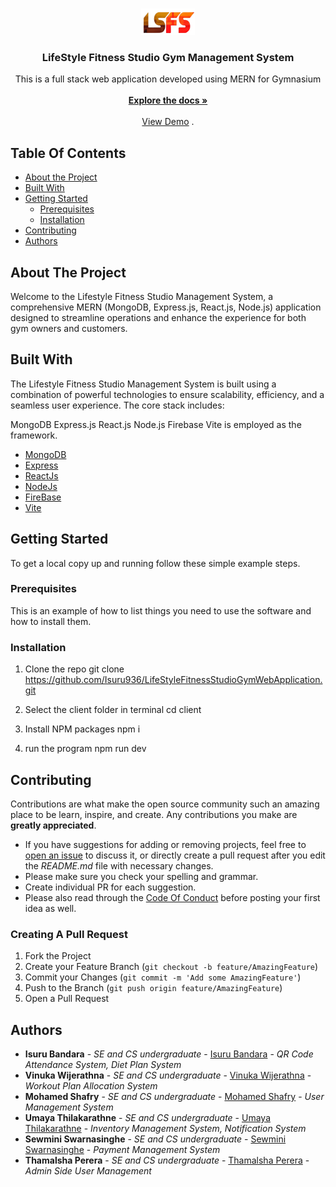 <br/>
<p align="center">
  <a href="https://github.com/Isuru936/Isuru936/LifeStyleFitnessStudioGymWebApplication">
    <img src="https://github.com/Isuru936/LifeStyleFitnessStudioGymWebApplication/raw/main/client/src/assets/logo.png">
  </a>

  <h3 align="center">LifeStyle Fitness Studio Gym Management System</h3>

  <p align="center">
    This is a full stack web application developed using MERN for Gymnasium
    <br/>
    <br/>
    <a href="https://github.com/Isuru936/Isuru936/LifeStyleFitnessStudioGymWebApplication"><strong>Explore the docs »</strong></a>
    <br/>
    <br/>
    <a href="https://github.com/Isuru936/Isuru936/LifeStyleFitnessStudioGymWebApplication">View Demo</a>
    .
  </p>
</p>

## Table Of Contents

* [About the Project](#about-the-project)
* [Built With](#built-with)
* [Getting Started](#getting-started)
  * [Prerequisites](#prerequisites)
  * [Installation](#installation)
* [Contributing](#contributing)
* [Authors](#authors)

## About The Project

Welcome to the Lifestyle Fitness Studio Management System, a comprehensive MERN (MongoDB, Express.js, React.js, Node.js) application designed to streamline operations and enhance the experience for both gym owners and customers.

## Built With

The Lifestyle Fitness Studio Management System is built using a combination of powerful technologies to ensure scalability, efficiency, and a seamless user experience. The core stack includes:

MongoDB 
Express.js 
React.js 
Node.js
Firebase 
Vite is employed as the framework. 

* [MongoDB](https://www.mongodb.com/)
* [Express](https://expressjs.com/)
* [ReactJs](https://react.dev/)
* [NodeJs](https://nodejs.org/en)
* [FireBase](https://firebase.google.com/)
* [Vite](https://vitejs.dev/)

## Getting Started

To get a local copy up and running follow these simple example steps.

### Prerequisites

This is an example of how to list things you need to use the software and how to install them.

### Installation

 1. Clone the repo
git clone https://github.com/Isuru936/LifeStyleFitnessStudioGymWebApplication.git

2. Select the client folder in terminal
cd client

3. Install NPM packages
 npm i

4. run the program
npm run dev

## Contributing

Contributions are what make the open source community such an amazing place to be learn, inspire, and create. Any contributions you make are **greatly appreciated**.
* If you have suggestions for adding or removing projects, feel free to [open an issue](https://github.com/Isuru936/Isuru936/LifeStyleFitnessStudioGymWebApplication/issues/new) to discuss it, or directly create a pull request after you edit the *README.md* file with necessary changes.
* Please make sure you check your spelling and grammar.
* Create individual PR for each suggestion.
* Please also read through the [Code Of Conduct](https://github.com/Isuru936/Isuru936/LifeStyleFitnessStudioGymWebApplication/blob/main/CODE_OF_CONDUCT.md) before posting your first idea as well.

### Creating A Pull Request

1. Fork the Project
2. Create your Feature Branch (`git checkout -b feature/AmazingFeature`)
3. Commit your Changes (`git commit -m 'Add some AmazingFeature'`)
4. Push to the Branch (`git push origin feature/AmazingFeature`)
5. Open a Pull Request

## Authors

* **Isuru Bandara** - *SE and CS undergraduate* - [Isuru Bandara](https://github.com/Isuru936/) - *QR Code Attendance System, Diet Plan System*
* **Vinuka Wijerathna** - *SE and CS undergraduate* - [Vinuka Wijerathna](https://github.com/Vinuka-Wijerathne) - *Workout Plan Allocation System*
* **Mohamed Shafry** - *SE and CS undergraduate* - [Mohamed Shafry](https://github.com/MohamedShafry) - *User Management System*
* **Umaya Thilakarathne** - *SE and CS undergraduate* - [Umaya Thilakarathne](https://github.com/umaya2002) - *Inventory Management System, Notification System*
* **Sewmini Swarnasinghe** - *SE and CS undergraduate* - [Sewmini Swarnasinghe](https://github.com/sewmini2003) - *Payment Management System*
* **Thamalsha Perera** - *SE and CS undergraduate* - [Thamalsha Perera](https://github.com/ThamalshaPerea) - *Admin Side User Management*

